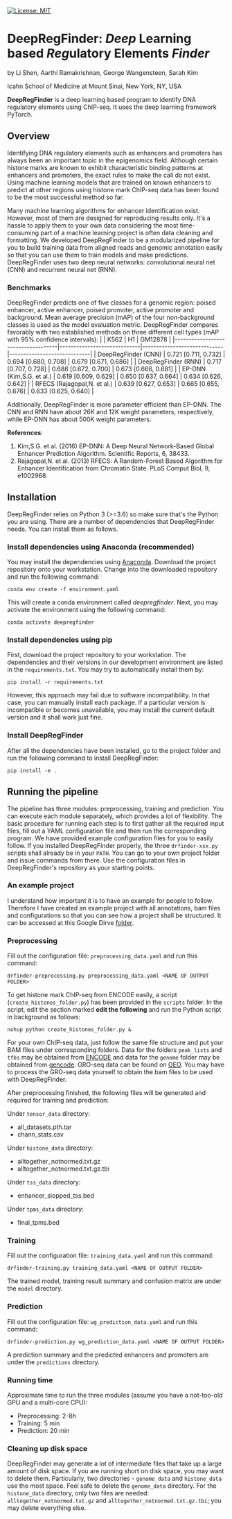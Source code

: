 
[![License: MIT](https://img.shields.io/badge/License-MIT-blue.svg)](https://opensource.org/licenses/MIT)
# DeepRegFinder: *Deep* Learning based *Reg*ulatory Elements *Finder*
by Li Shen, Aarthi Ramakrishnan, George Wangensteen, Sarah Kim

Icahn School of Medicine at Mount Sinai, New York, NY, USA

**DeepRegFinder** is a deep learning based program to identify DNA regulatory elements using ChIP-seq. It uses the deep learning framework PyTorch. 

## Overview
Identifying DNA regulatory elements such as enhancers and promoters has always been an important topic in the epigenomics field. Although certain histone marks are known to exhibit characteristic binding patterns at enhancers and promoters, the exact rules to make the call do not exist. Using machine learning models that are trained on known enhancers to predict at other regions using histone mark ChIP-seq data has been found to be the most successful method so far.

Many machine learning algorithms for enhancer identification exist. However, most of them are designed for reproducing results only. It's a hassle to apply them to your own data considering the most time-consuming part of a machine learning project is often data cleaning and formatting. We developed DeepRegFinder to be a modularized pipeline for you to build training data from aligned reads and genomic annotation easily so that you can use them to train models and make predictions. DeepRegFinder uses two deep neural networks: convolutional neural net (CNN) and recurrent neural net (RNN).

### Benchmarks
DeepRegFinder predicts one of five classes for a genomic region: poised enhancer, active enhancer, poised promoter, active promoter and background. Mean average precision (mAP) of the four non-background classes is used as the model evaluation metric. DeepRegFinder compares favorably with two established methods on three different cell types (mAP with 95% confidence intervals):
|                                    |     K562                    |     H1                      |     GM12878                 |
|------------------------------------|-----------------------------|-----------------------------|-----------------------------|
|     DeepRegFinder (CNN)            |     0.721 [0.711, 0.732]    |     0.694 [0.680, 0.708]    |     0.679 [0.671, 0.686]    |
|     DeepRegFinder  (RNN)           |     0.717 [0.707, 0.728]    |     0.686 [0.672, 0.700]    |     0.673 [0.666, 0.681]    |
|     EP-DNN (Kim,S.G. et al.)       |     0.619 [0.609, 0.629]    |     0.650 [0.637, 0.664]    |     0.634 [0.626, 0.642]    |
|     RFECS (Rajagopal,N. et al.)    |     0.639 [0.627, 0.653]    |     0.665 [0.655, 0.676]    |     0.633 [0.625, 0.640]    |

Additionally, DeepRegFinder is more parameter efficient than EP-DNN. The CNN and RNN have about 26K and 12K weight parameters, respectively, while EP-DNN has about 500K weight parameters. 

**References**:
1. Kim,S.G. et al. (2016) EP-DNN: A Deep Neural Network-Based Global Enhancer Prediction Algorithm. Scientific Reports, 6, 38433.
2. Rajagopal,N. et al. (2013) RFECS: A Random-Forest Based Algorithm for Enhancer Identification from Chromatin State. PLoS Comput Biol, 9, e1002968.


## Installation
DeepRegFinder relies on Python 3 (>=3.6) so make sure that's the Python you are using. There are a number of dependencies that DeepRegFinder needs. You can install them as follows.

### Install dependencies using Anaconda (recommended)
You may install the dependencies using [Anaconda](https://www.anaconda.com/). Download the project repository onto your workstation. Change into the downloaded repository and run the following command:

`conda env create -f environment.yaml`

This will create a conda environment called *deepregfinder*. Next, you may activate the environment using the following command:

`conda activate deepregfinder`

### Install dependencies using pip
First, download the project repository to your workstation. The dependencies and their versions in our development environment are listed in the `requirements.txt`. You may try to automatically install them by:

`pip install -r requirements.txt`

However, this approach may fail due to software incompatibility. In that case, you can manually install each package. If a particular version is incompatible or becomes unavailable, you may install the current default version and it shall work just fine.

### Install DeepRegFinder
After all the dependencies have been installed, go to the project folder and run the following command to install DeepRegFinder:

`pip install -e .`

## Running the pipeline
The pipeline has three modules: preprocessing, training and prediction. You can execute each module separately, which provides a lot of flexibility. The basic procedure for running each step is to first gather all the required input files, fill out a YAML configuration file and then run the corresponding program. We have provided example configuration files for you to easily follow. If you installed DeepRegFinder properly, the three `drfinder-xxx.py` scripts shall already be in your `PATH`. You can go to your own project folder and issue commands from there. Use the configuration files in DeepRegFinder's repository as your starting points.

### An example project
I understand how important it is to have an example for people to follow. Therefore I have created an example project with all annotations, bam files and configurations so that you can see how a project shall be structured. It can be accessed at this Google Dirve [folder](https://drive.google.com/drive/folders/1sW9KM9TnK6nqquf7nQniEpfTtiKtWVni?usp=sharing).

### Preprocessing
Fill out the configuration file: `preprocessing_data.yaml` and run this command:

`drfinder-preprocessing.py preprocessing_data.yaml <NAME OF OUTPUT FOLDER>`

To get histone mark ChIP-seq from ENCODE easily, a script (`create_histones_folder.py`) has been provided in the `scripts` folder. In the script, edit the section marked **edit the following** and run the Python script in background as follows:

`nohup python create_histones_folder.py &`

For your own ChIP-seq data, just follow the same file structure and put your BAM files under corresponding folders. Data for the folders `peak_lists` and `tfbs` may be obtained from [ENCODE](https://www.encodeproject.org/) and data for the `genome` folder may be obtained from [gencode](https://www.gencodegenes.org/). GRO-seq data can be found on [GEO](https://www.ncbi.nlm.nih.gov/geo/). You may have to process the GRO-seq data yourself to obtain the bam files to be used with DeepRegFinder.

After preprocessing finished, the following files will be generated and required for training and prediction:

Under `tensor_data` directory:
- all_datasets.pth.tar
- chann_stats.csv

Under `histone_data` directory:
- alltogether_notnormed.txt.gz
- alltogether_notnormed.txt.gz.tbi

Under `tss_data` directory:
- enhancer_slopped_tss.bed

Under `tpms_data` directory:
- final_tpms.bed

### Training
Fill out the configuration file: `training_data.yaml` and run this command:

`drfinder-training.py training_data.yaml <NAME OF OUTPUT FOLDER>`

The trained model, training result summary and confusion matrix are under the `model` directory.

### Prediction
Fill out the configuration file: `wg_prediction_data.yaml` and run this command:

`drfinder-prediction.py wg_prediction_data.yaml <NAME OF OUTPUT FOLDER>`

A prediction summary and the predicted enhancers and promoters are under the `predictions` directory.

### Running time
Approximate time to run the three modules (assume you have a not-too-old GPU and a multi-core CPU):
- Preprocessing: 2-8h
- Training: 5 min
- Prediction: 20 min

### Cleaning up disk space
DeepRegFinder may generate a lot of intermediate files that take up a large amount of disk space. If you are running short on disk space, you may want to delete them. Particularly, two directories - `genome_data` and `histone_data` use the most space. Feel safe to delete the `genome_data` directory. For the `histone_data` directory, only two files are needed: `alltogether_notnormed.txt.gz` and `alltogether_notnormed.txt.gz.tbi`; you may delete everything else.



